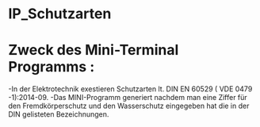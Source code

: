 # IP_Schutzarten
# Zweck des Mini-Terminal Programms :

-In der Elektrotechnik exestieren Schutzarten lt. DIN EN 60529 ( VDE 0479 -1):2014-09.
-Das MINI-Programm generiert nachdem man eine Ziffer für den Fremdkörperschutz und den Wasserschutz eingegeben hat die in der DIN gelisteten Bezeichnungen. 
